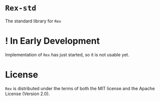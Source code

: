 # `Rex-std`
The standard library for `Rex`

# ! In Early Development
Implementation of `Rex` has just started, so it is not usable yet.  

# License
`Rex` is distributed under the terms of both the MIT license and the Apache License (Version 2.0).
